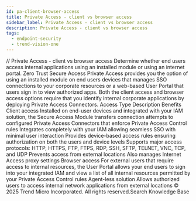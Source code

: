 ```yaml
---
id: pa-client-browser-access
title: Private Access - client vs browser access
sidebar_label: Private Access - client vs browser access
description: Private Access - client vs browser access
tags:
  - endpoint-security
  - trend-vision-one
---
```


/*<![CDATA[*/ $('#title').html($('meta[name=map-description]').attr('content')); /*]]>*/ Private Access - client vs browser access Determine whether end users access internal applications using an installed module or using an internet portal. Zero Trust Secure Access Private Access provides you the option of using an installed module on end users devices that manages SSO connections to your corporate resources or a web-based User Portal that users sign in to view authorized apps. Both the client access and browser access options require that you identify internal corporate applications by deploying Private Access Connectors. Access Type Description Benefits Client access Installed on end-user devices and integrated with your IAM solution, the Secure Access Module transfers connection attempts to configured Private Access Connectors that enforce Private Access Control rules Integrates completely with your IAM allowing seamless SSO with minimal user interaction Provides device-based access rules ensuring authorization on both the users and device levels Supports major access protocols: HTTP, HTTPS, FTP, FTPS, RDP, SSH, SFTP, TELNET, VNC, TCP, and UDP Prevents access from external locations Also manages Internet Access proxy settings Browser access For external users that require access to internal resources, the User Portal allows your end users to sign into your integrated IAM and view a list of all internal resources permitted by your Private Access Control rules Agent-less solution Allows authorized users to access internal network applications from external locations © 2025 Trend Micro Incorporated. All rights reserved.Search Knowledge Base